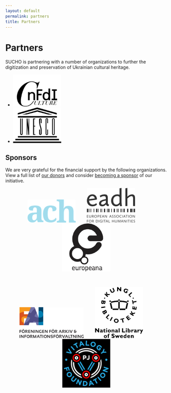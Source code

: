 ```yaml
---
layout: default
permalink: partners
title: Partners
---
```


# Partners

SUCHO is partnering with a number of organizations to further the digitization and preservation of Ukrainian cultural heritage.

<ul class="list-style-none">
  <li class="d-inline-block mr-2">
    <a href="https://nfdi4culture.de/"><img alt="NFDI4Culture logo" src="/assets/images/nfdi4culture-logo.svg" width="150px"></a>
  </li>
  <li class="d-inline-block mr-2">
    <a href="https://www.unesco.org/"><img alt="UNESCO logo" src="/assets/images/unesco-logo.svg" width="150px"></a>
  </li>
</ul>
<p align="center">
</p>

## Sponsors
We are very grateful for the financial support by the following organizations. View a full list of [our donors](https://opencollective.com/sucho) and consider [becoming a sponsor](https://opencollective.com/sucho/) of our initiative.

<p align="center">
  <a href="https://ach.org/"><img alt="Association for Computers and the Humanities logo" src="/assets/images/ach-logo.png" width="150px"></a>
  &nbsp; &nbsp; &nbsp; &nbsp;
  <a href="https://eadh.org/"><img alt="European Association of Digital Humanities logo" src="/assets/images/eadh-logo.png" width="150px"></a>
  &nbsp; &nbsp; &nbsp; &nbsp;
  <a href="https://pro.europeana.eu/about-us/foundation"><img alt="Europeana Foundation logo" src="/assets/images/europeana-logo.png" width="150px"></a>
</p>

&nbsp; &nbsp; &nbsp; &nbsp;
&nbsp; &nbsp; &nbsp; &nbsp;

<p align="center">
  <a href="https://fai.nu/summary-in-english/"><img alt="Föreningen för arkiv och informationsförvaltning; Society of Archives and Records Management in Sweden (FAI) logo" src="/assets/images/fai_logo.png" width="200px"></a>
  &nbsp; &nbsp; &nbsp; &nbsp;
  <a href="https://www.kb.se/in-english.html"><img alt="Kungl Biblioteket; National Library of Sweden logo" src="/assets/images/KB-logo.png" width="150px"></a>
  &nbsp; &nbsp; &nbsp; &nbsp;
  <a href="https://pearljam.com/vitalogy"><img alt="Pearl Jam Vitalogy Foundation logo" src="/assets/images/vitalogy_foundation_logo.png" width="150px"></a>
</p>
